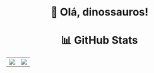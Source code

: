 <div align="center">

# 🦕 Olá, dinossauros!

# 📊 GitHub Stats 
<table>
  <tr>
    <td>
      <img src="https://github-readme-stats.vercel.app/api?username=gabsbarbosam&theme=radical&hide_border=false&include_all_commits=false&count_private=false" />
    </td>
    <td>
      <img src="https://github-readme-stats.vercel.app/api/top-langs/?username=gabsbarbosam&theme=radical&hide_border=false&include_all_commits=false&count_private=false&layout=compact" />
    </td>
  </tr>
</table>

</div>
